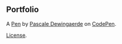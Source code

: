 Portfolio
---------


A [Pen](http://codepen.io/passy2005/pen/NAgNRK) by [Pascale Dewingaerde](http://codepen.io/passy2005) on [CodePen](http://codepen.io/).

[License](http://codepen.io/passy2005/pen/NAgNRK/license).